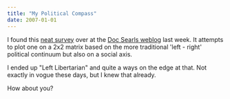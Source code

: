 ```yaml
---
title: "My Political Compass"
date: 2007-01-01
---
```


I found this [neat survey](http://www.politicalcompass.org/) over at the [Doc Searls weblog](http://doc.weblogs.com/2006/12/28#showingTendencies) last week. It attempts to plot one on a 2x2 matrix based on the more traditional 'left - right' political continuum but also on a social axis.

I ended up "Left Libertarian" and quite a ways on the edge at that. Not exactly in vogue these days, but I knew that already.

How about you?
